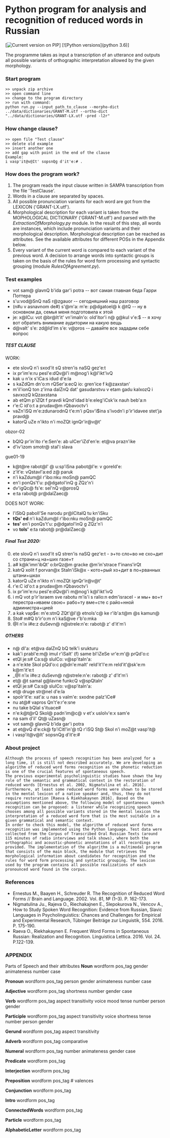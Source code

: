 # Python program for analysis and recognition of reduced words in Russian #

[![Current version on PIP](9.0.2)]
[![Python versions](python 3.6)]

The programme takes as input a transcription of an utterance and outputs all possible variants of orthographic interpretation allowed by the given morphology.

### Start program ###
```
>> unpack zip archive
>> open command line
>> change to the program directory
>> run with command:
python run.py --input path_to_clause --morpho-dict ../data/dictionaries/GRANT-M.utf --ortho-dict "../data/dictionaries/GRANT-LX.utf -pred -l2r"
```

### How change clause? ###
```
>> open file "Test clause"
>> delete old example
>> insert another one
>> add gap with point in the end of the clause
Example:
i vasp'it@v@It' sopsnQg d'it'e:# .
```

### How does the program work? ###

1. The program reads the input clause written in SAMPA transcription from the file 'TestClause'.
2. Words in a clause are separated by spaces.
3. All possible pronunciation variants for each word are got from the LEXICON ('GRANT-LX.utf').
4. Morphological description for each variant is taken from the MOPHOLOGICAL DICTIONARY ('GRANT-M.utf') and parsed with the *ExtractionOfMorphology.py* module. In the result of this step, all words are instances, which include pronunciation variants and their morphological description. Morphological description can be reached as attributes. See the available attributes for different POSs in the Appendix below.
5. Every variant of the current word is compared to each variant of the previous word. A decision to arrange words into syntactic groups is taken on the basis of the rules for word form processing and syntactic grouping (module *RulesOfAgreement.py*).

### Test examples ###

* vot sam@ glavnQ b'ida gar'i potra -- вот самая главная беда Гарри Поттера
* s'u:vod@SnQ naS r@zgauor -- сегодняшний наш разговор
* (n#u v asnavnom de#) s'@m'a: m'e: p@dgatoel@ k @tQ  -- ну в основном да, семья меня подготовила к этой
* je: x@ICu: vot @br@It'it' vn'imaIn'o: oId'itor'i n@ g@kuI v'e:$ -- я хочу вот обратить внимание аудитории на какую вещь
* d@vaIt' s'e: zd@Id'im s'e: v@pros -- давайте все зададим себе вопрос

##### TEST CLAUSE #####
WORK:
* ete slovQ n'i sxod'it sQ stren'is naSQ gez'e:t
* ix pr'im'e:ru pesl'e:dQv@l'i m@nog'i k@l'ikt'ivQ
* kak u n'ix s'iCa:s idud d'e:la
* s kaZdQm dn'o:m rQSer'a:ecQ io: gren'ice f k@zaxstan'
* m'il'ionQ ton z'irna dalZnQ dat' gasudarstvu v etam gadu kalxozQ i savxozQ kQzaxstana
* ab etQm p'iZQt f pravdi kQnd'idad b'e:eleg'iCsk'ix nauh beb'a:n
* r'e:C id'o:t a prudav@m rQbavoctv'i
* vaZn'iSQ m'e:zdunarodnQ t'e:m'i pQsv'i$ina s'ivodn'i p'ir'idavee stet'ja pravd@
* katorQ uZe n'ikto n'i moZQt ignQr'ir@v@t'

obzor-02
* bQlQ pr'in'ito r'e:Sen'e: ab uICer'iZd'en'e: et@va prazn'ike
* d'iv'izom smotr@ stal'i slava

gue01-19
* k@t@re rabot@l' @ u:sp'iSna pabot@l'e: v goreId'e:
* z'it'e: vQstavl'a:ed z@ paruk
* n'i kaZdum@I r'ibo:nku moSn@ pamQC
* en'i ponQs't'u: p@dgatol'inQ g ZQz'n'i
* dv'igQc@ fs'e: sel'nQ v@prosQ
* e:ta rabot@ pr@dalZaec@

DOES NOT WORK:
* l'iSbQ paboIl'Se narodu pr@ICitalQ tu kn'iSku
* **tQs' ed** n'i kaZdum@I r'ibo:nku moSn@ pamQC
* **tes'** en'i ponQs't'u: p@dgatol'inQ g ZQz'n'i
* vo **toIs'** e:ta rabot@ pr@dalZaec@

##### Final Test 2020: #####
0. ete slovQ n'i sxod'it sQ stren'is naSQ gez'e:t - э+то сло+во не схо+дит со страни+ц на+ших газе+т
1. a# k@k'imn'ibQt' o:brQz@m gracke @m'in'strace f'inans'irQt
2. katrQ xoIit f porvan@x StaIn'iSk@x - кото+рый хо+дит в по+рванных штани+шках
3. katorQ uZe n'ikto n'i moZQt ignQr'ir@v@t'
4. r'e:C id'o:t a prudav@m rQbavoctv'i
5. ix pr'im'e:ru pesl'e:dQv@l'i m@nog'i k@l'ikt'ivQ
6. i mQ vot p'ir'israem sve rabotu m'is'i s raIio:n edm'israceI - и мы+ во+т перестра+иваем свою+ рабо+ту вме+сте с райо+нной администра+цией
7. a kak vap$e: m'e:stnQ ZQt'@l'@ etnoIs'c@ ke r'ib'a:t@m @s kamun@
8. Sto# m#Q b'ir'o:m n'i kaS@ve r'b'o:mka
9. @I n'ix i#e:z duSevn@ n@streIe:n'e: rabot@ z' d'it'm'i


##### OTHERS #####
* n@ dl'a: et@va dalZnQ bQ teIk'i srukturu
* kak'i prabl'e:m@ imuI r'iSaIt' (f) same bl'iZeSe vr'e:m'@ prQd'o:c
* etQI je:s# Ca:s@ sluICo: v@sp'itaIn'a:
* a n'e:kte Skol pQd'o:c p@dn'e:maIt' reId'it'l'e:m reId'it'@sk'e:m k@m'it'e:t
* _@I n'ix i#e:z duSevn@ n@streIe:n'e: rabot@ z' d'it'm'i
* et@ @t samaI g@lavne funkcQ v@spQtaIn'
* etQI je:s# Ca:s@ sluICo: v@sp'itaIn'a:
* et@ druge str@neI d'e:la
* spoIr'it'e: xat'a: u nas s vaIm'e: sxodne paIz'iCe#
* nu at@# vapros Qn't'e:r'e:sne
* nu take bQlaI s'ituace#
* n'e:k@t@rQ Skol@ padn'im@c@ v et'x usloIv'e:x sam'e
* na sam d'il' Qt@ uZasn@
* vot sam@ glavnQ b'ida gar'i potra
* at et@vQ d'e:ck@ fp'iCitl'in'@ tQ r'iSQ St@ Skol n'i moZ@t vasp'it@
* i vasp'it@v@It' sopsnQg d'it'e:#

### About project ###
```
Although the process of speech recognition has been analyzed for a long time, it is still not described accurately. We are developing an algorithm of reduced word forms recognition as the phonetic reduction is one of the crucial features of spontaneous speech.
The previous experimental psycholinguistic studies have shown the key role of the semantic and grammatical context in the restoration of reduced words [Ernestus et al. 2002, Nigmatulina et al. 2016]. Furthermore, at least some reduced word forms were shown to be stored in the mental lexicon of a native speaker and, thus, they do not require restoration [Raeva & Riekhakaynen 2016]. Based on the assumptions mentioned above, the following model of spontaneous speech recognition can be proposed: a listener while recognizing speech chooses among all possible variants stored in the mental lexicon the interpretation of a reduced word form that is the most suitable in a given grammatical and semantic context.
In order to check this model, the algorithm of reduced word forms recognition was implemented using the Python language. Test data were collected from the Corpus of Transcribed Oral Russian Texts (around 115 minutes of radio interviews and talk shows), where both the orthographic and acoustic-phonetic annotations of all recordings are provided. The implementation of the algorithm is a multimodal program that consists of the main block, the module that retrieves the morphological information about candidates for recognition and the rules for word form processing and syntactic grouping. The lexicon used by the program contains all possible realizations of each pronounced word found in the corpus.
```

### References ###

* Ernestus М., Baayen H., Schreuder R. The Recognition of Reduced Word Forms // Brain and Language. 2002. Vol. 81, № (1–3). P. 162-173.
* Nigmatulina Ju., Rajeva O., Riechakajnen E., Slepokurova N., Vencov A., How to Study Spoken Word Recognition: Evidence from Russian, Slavic Languages in Psycholinguistics: Chances and Challenges for Empirical and Experimental Research, Tübinger Beiträge zur Linguistik, 554. 2016. P. 175-190.
* Raeva O., Riekhakaynen E. Frequent Word Forms in Spontaneous Russian: Realization and Recognition. Linguistica Lettica. 2016. Vol. 24. P.122-139.


### APPENDIX ###
Parts of Speech and their attributes
**Noun**
        wordform
        pos_tag
        gender
        animateness
        number
        case

**Pronoun**
        wordform
        pos_tag
        person
        gender
        animateness
        number
        case

**Adjective**
        wordform
        pos_tag
        shortness
        number
        gender
        case

**Verb**
        wordform
        pos_tag
        aspect
        transitivity
        voice
        mood
        tense
        number
        person
        gender

**Participle**
        wordform
        pos_tag
        aspect
        transitivity
        voice
        shortness
        tense
        number
        person
        gender

**Gerund**
        wordform
        pos_tag
        aspect
        transitivity

**Adverb**
        wordform
        pos_tag
        comparative

**Numeral**
        wordform
        pos_tag
        number
        animateness
        gender
        case

**Predicate**
        wordform
        pos_tag

**Interjection**
        wordform
        pos_tag

**Preposition**
        wordform
        pos_tag
        # valences

**Conjunction**
        wordform
        pos_tag

**Intro**
        wordform
        pos_tag

**ConnectedWords**
        wordform
        pos_tag

**Particle**
        wordform
        pos_tag

**AlphabeticLetter**
        wordform
        pos_tag
